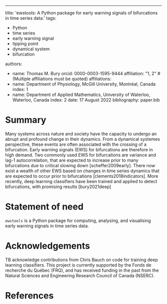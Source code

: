 ---
title: 'ewstools: A Python package for early warning signals of bifurcations in time series data.'
tags:
  - Python
  - time series
  - early warning signal
  - tipping point
  - dynamical system
  - bifurcation
  
authors:
  - name: Thomas M. Bury
    orcid: 0000-0003-1595-9444
    affiliation: "1, 2" # (Multiple affiliations must be quoted)
affiliations:
 - name: Department of Physiology, McGill University, Montréal, Canada
   index: 1
 - name: Department of Applied Mathematics, University of Waterloo, Waterloo, Canada
   index: 2
date: 17 August 2022
bibliography: paper.bib


# Summary

Many systems across nature and society have the capacity to undergo an abrupt and 
profound change in their dynamics. From a dynamical systemes perspective, these events 
are often associated with the crossing of a bifurcation. Early warning signals (EWS) 
for bifurcations are therefore in high demand. Two commonly used EWS for bifurcations 
are variance and lag-1 autocorrelation, that are expected to increase prior to many 
bifurcations due to critical slowing down [scheffer2009early]. There now exist a 
wealth of other EWS based on changes in time series dynamics that are expected to occur 
prior to bifurcations [clements2018indicators]. More recently, deep learning 
classifiers have been trained and applied to detect bifurcations, with promising 
results [bury2021deep]



# Statement of need

`ewstools` is a Python package for computing, analysing, and visualising
early warning signals in time series data.



# Acknowledgements

TB acknowledge contributions from Chris Bauch on code for training deep learning 
classifiers. This project is currently supported by the
Fonds de recherche du Québec (FRQ), 
and has received funding in the past from the
Natural Sciences and Engineering Research Council of Canada (NSERC).


# References